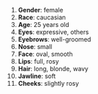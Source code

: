 1. **Gender**: female  
2. **Race**: caucasian  
3. **Age**: 25 years old  
4. **Eyes**: expressive, others  
5. **Eyebrows**: well-groomed  
6. **Nose**: small  
7. **Face**: oval, smooth  
8. **Lips**: full, rosy  
9. **Hair**: long, blonde, wavy  
10. **Jawline**: soft  
11. **Cheeks**: slightly rosy  